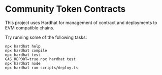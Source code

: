 # Community Token Contracts 

This project uses Hardhat for management of contract and deployments to EVM compatible chains.

Try running some of the following tasks:

```shell
npx hardhat help
npx hardhat compile
npx hardhat test
GAS_REPORT=true npx hardhat test
npx hardhat node
npx hardhat run scripts/deploy.ts
```
